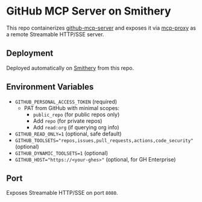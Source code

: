# GitHub MCP Server on Smithery

This repo containerizes [github-mcp-server](https://github.com/github/github-mcp-server) 
and exposes it via [mcp-proxy](https://pypi.org/project/mcp-proxy/) as a remote 
Streamable HTTP/SSE server.

## Deployment

Deployed automatically on [Smithery](https://smithery.ai) from this repo.

## Environment Variables
- `GITHUB_PERSONAL_ACCESS_TOKEN` (required)  
  - PAT from GitHub with minimal scopes:
    - `public_repo` (for public repos only)
    - Add `repo` (for private repos)
    - Add `read:org` (if querying org info)
- `GITHUB_READ_ONLY=1` (optional, safe default)
- `GITHUB_TOOLSETS="repos,issues,pull_requests,actions,code_security"` (optional)
- `GITHUB_DYNAMIC_TOOLSETS=1` (optional)
- `GITHUB_HOST="https://<your-ghes>"` (optional, for GH Enterprise)

## Port
Exposes Streamable HTTP/SSE on port `8080`.
